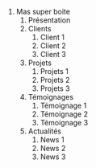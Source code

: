1. Mas super boite
   1. Présentation
   2. Clients
      1. Client 1
      2. Client 2
      3. Client 3
   3. Projets
      1. Projets 1
      2. Projets 2
      3. Projets 3
   4. Témoignages
      1. Témoignage 1
      2. Témoignage 2
      3. Témoignage 3
   5. Actualités
      1. News 1
      2. News 2
      3. News 3